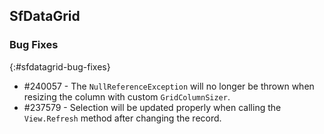 ## SfDataGrid

### Bug Fixes
{:#sfdatagrid-bug-fixes}

* \#240057 - The `NullReferenceException` will no longer be thrown when resizing the column with custom `GridColumnSizer`.
* \#237579 - Selection will be updated properly when calling the `View.Refresh` method after changing the record.